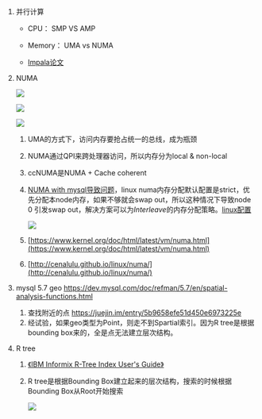 

1. 并行计算

   - CPU： SMP VS AMP
   - Memory： UMA vs NUMA

   - [Impala论文](http://cidrdb.org/cidr2015/Papers/CIDR15_Paper28.pdf) 

2. NUMA

   ![](https://i1.wp.com/jcole.us/blog/files/numa-architecture.png)

   ![](https://pic2.zhimg.com/80/v2-506fffc69a8ea8f8803519ea37398689_hd.jpg)

   ![](https://pic2.zhimg.com/80/v2-297955de826e36183869efe780f1c219_hd.jpg)

   1. UMA的方式下，访问内存要抢占统一的总线，成为瓶颈

   2. NUMA通过QPI来跨处理器访问，所以内存分为local & non-local

   3. ccNUMA是NUMA + Cache coherent

   4. [NUMA with mysql导致问题](https://blog.jcole.us/2010/09/28/mysql-swap-insanity-and-the-numa-architecture/)，linux numa内存分配默认配置是strict，优先分配本node内存，如果不够就会swap out，所以这种情况下导致node 0 引发swap out，解决方案可以为*Interleave*的内存分配策略。[linux配置](https://access.redhat.com/documentation/en-us/red_hat_enterprise_linux/6/html/virtualization_tuning_and_optimization_guide/sect-virtualization_tuning_optimization_guide-numa-allocation_policy)  

      ![](https://i2.wp.com/jcole.us/blog/files/numa-imbalanced-allocation.png)

   5. [https://www.kernel.org/doc/html/latest/vm/numa.html](https://www.kernel.org/doc/html/latest/vm/numa.html)

   6. [http://cenalulu.github.io/linux/numa/](http://cenalulu.github.io/linux/numa/)

3. mysql 5.7 geo   https://dev.mysql.com/doc/refman/5.7/en/spatial-analysis-functions.html   

   1. 查找附近的点 https://juejin.im/entry/5b9658efe51d450e6973225e
   2. 经试验，如果geo类型为Point，则走不到Spartial索引。因为R tree是根据bounding box来的，全是点无法建立层次结构。

4. R tree

   1. [《IBM Informix R-Tree Index User's Guide》](https://www.ibm.com/support/knowledgecenter/en/SSGU8G_11.50.0/com.ibm.rtree.doc/rtree02.htm)

   2. R tree是根据Bounding Box建立起来的层次结构，搜索的时候根据Bounding Box从Root开始搜索

      ![](https://www.ibm.com/support/knowledgecenter/SSGU8G_11.50.0/com.ibm.rtree.doc/rtree000.gif)

   

   